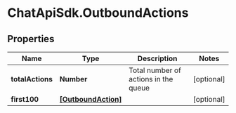 # ChatApiSdk.OutboundActions

## Properties

Name | Type | Description | Notes
------------ | ------------- | ------------- | -------------
**totalActions** | **Number** | Total number of actions in the queue | [optional] 
**first100** | [**[OutboundAction]**](OutboundAction.md) |  | [optional] 


